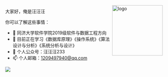 
<img src="https://avatars.githubusercontent.com/u/51786731?s=400&u=05a7d3e754ab9c52525df2ec748e83345ce6a3c3&v=4" alt="logo" height="160" align="right" style="margin: 5px; margin-bottom: 20px;" /> 

大家好，俺是汪汪汪

你可以了解这些事情：

- 🔭 同济大学软件学院2019级软件与数据工程方向
- 🌱 目前正在学习《数据库原理》《操作系统》《算法设计与分析》《系统分析与设计》
- 💬 个人公众号：汪汪汪233
- 📫 个人邮箱：1209497940@qq.com


<img align="middle" src="https://github-readme-stats.vercel.app/api?username=wangwangwang23333&show_icons=true&icon_color=CE1D2D&text_color=718096&bg_color=ffffff&hide_title=true" />

